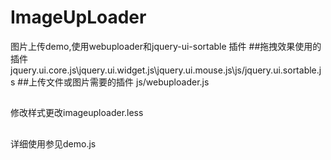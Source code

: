 # ImageUpLoader
图片上传demo,使用webuploader和jquery-ui-sortable 插件
##拖拽效果使用的插件    
jquery.ui.core.js\jquery.ui.widget.js\jquery.ui.mouse.js\js/jquery.ui.sortable.js
##上传文件或图片需要的插件
js/webuploader.js
##
修改样式更改imageuploader.less
##
详细使用参见demo.js
